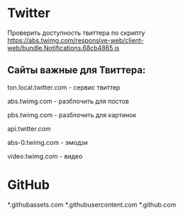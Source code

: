 # Twitter

Проверить доступность твиттера по скрипту https://abs.twimg.com/responsive-web/client-web/bundle.Notifications.68cb4865.js

## Сайты важные для Твиттера:
ton.local.twitter.com - сервис твиттер

abs.twimg.com - разблочить для постов

pbs.twimg.com - разблочить для картинок

api.twitter.com

abs-0.twimg.com - эмодзи

video.twimg.com - видео

# GitHub
*.githubassets.com
*.githubusercontent.com
*.github.com
